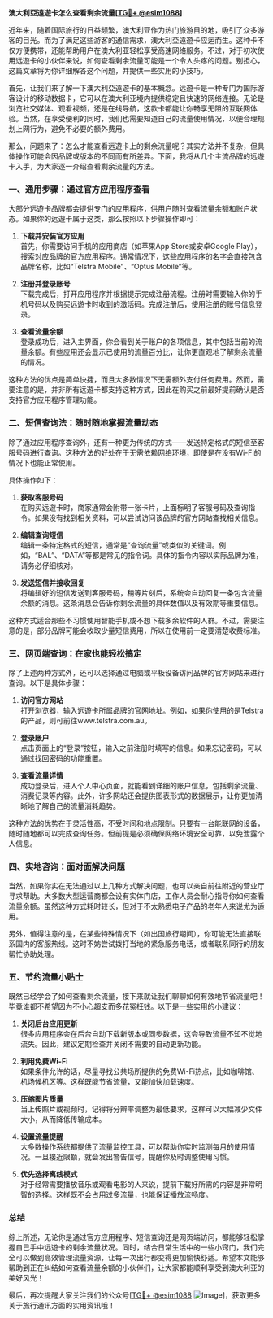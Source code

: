 **澳大利亞遠遊卡怎么查看剩余流量[[TG💪+ @esim1088](https://t.me/s/esim1088)]**

近年来，随着国际旅行的日益频繁，澳大利亚作为热门旅游目的地，吸引了众多游客的目光。而为了满足这些游客的通信需求，澳大利亞遠遊卡应运而生。这种卡不仅方便携带，还能帮助用户在澳大利亚轻松享受高速网络服务。不过，对于初次使用远遊卡的小伙伴来说，如何查看剩余流量可能是一个令人头疼的问题。别担心，这篇文章将为你详细解答这个问题，并提供一些实用的小技巧。

首先，让我们来了解一下澳大利亞遠遊卡的基本概念。远遊卡是一种专门为国际游客设计的移动数据卡，它可以在澳大利亚境内提供稳定且快速的网络连接。无论是浏览社交媒体、观看视频，还是在线导航，这款卡都能让你畅享无阻的互联网体验。当然，在享受便利的同时，我们也需要知道自己的流量使用情况，以便合理规划上网行为，避免不必要的额外费用。

那么，问题来了：怎么才能查看远遊卡上的剩余流量呢？其实方法并不复杂，但具体操作可能会因品牌或版本的不同而有所差异。下面，我将从几个主流品牌的远遊卡入手，为大家逐一介绍查看剩余流量的方法。

### **一、通用步骤：通过官方应用程序查看**

大部分远遊卡品牌都会提供专门的应用程序，供用户随时查看流量余额和账户状态。如果你的远遊卡属于这类，那么按照以下步骤操作即可：

1. **下载并安装官方应用**  
   首先，你需要访问手机的应用商店（如苹果App Store或安卓Google Play），搜索对应品牌的官方应用程序。通常情况下，这些应用程序的名字会直接包含品牌名称，比如“Telstra Mobile”、“Optus Mobile”等。

2. **注册并登录账号**  
   下载完成后，打开应用程序并根据提示完成注册流程。注册时需要输入你的手机号码以及购买远遊卡时收到的激活码。完成注册后，使用注册的账号信息登录。

3. **查看流量余额**  
   登录成功后，进入主界面，你会看到关于账户的各项信息，其中包括当前的流量余额。有些应用还会显示已使用的流量百分比，让你更直观地了解剩余流量的情况。

这种方法的优点是简单快捷，而且大多数情况下无需额外支付任何费用。然而，需要注意的是，并非所有远遊卡都支持这种方式，因此在购买之前最好提前确认是否支持官方应用程序管理功能。

### **二、短信查询法：随时随地掌握流量动态**

除了通过应用程序查询外，还有一种更为传统的方式——发送特定格式的短信至客服号码进行查询。这种方法的好处在于无需依赖网络环境，即使是在没有Wi-Fi的情况下也能正常使用。

具体操作如下：

1. **获取客服号码**  
   在购买远遊卡时，商家通常会附带一张卡片，上面标明了客服号码及查询指令。如果没有找到相关资料，可以尝试访问该品牌的官方网站查找相关信息。

2. **编辑查询短信**  
   编辑一条特定格式的短信，通常是“查询流量”或类似的关键词。例如，“BAL”、“DATA”等都是常见的指令词。具体的指令内容以实际品牌为准，请务必仔细核对。

3. **发送短信并接收回复**  
   将编辑好的短信发送到客服号码，稍等片刻后，系统会自动回复一条包含流量余额的消息。这条消息会告诉你剩余流量的具体数值以及有效期等重要信息。

这种方式适合那些不习惯使用智能手机或不想下载多余软件的人群。不过，需要注意的是，部分品牌可能会收取少量短信费用，所以在使用前一定要清楚收费标准。

### **三、网页端查询：在家也能轻松搞定**

除了上述两种方式外，还可以选择通过电脑或平板设备访问品牌的官方网站来进行查询。以下是具体步骤：

1. **访问官方网站**  
   打开浏览器，输入远遊卡所属品牌的官网地址。例如，如果你使用的是Telstra的产品，则可前往www.telstra.com.au。

2. **登录账户**  
   点击页面上的“登录”按钮，输入之前注册时填写的信息。如果忘记密码，可以通过找回密码的功能重置。

3. **查看流量详情**  
   成功登录后，进入个人中心页面，就能看到详细的账户信息，包括剩余流量、消费记录等内容。此外，许多网站还会提供图表形式的数据展示，让你更加清晰地了解自己的流量消耗趋势。

这种方法的优势在于灵活性高，不受时间和地点限制。只要有一台能联网的设备，随时随地都可以完成查询任务。但前提是必须确保网络环境安全可靠，以免泄露个人信息。

### **四、实地咨询：面对面解决问题**

当然，如果你实在无法通过以上几种方式解决问题，也可以亲自前往附近的营业厅寻求帮助。大多数大型运营商都会设有实体门店，工作人员会耐心指导你如何查看流量余额。虽然这种方式耗时较长，但对于不太熟悉电子产品的老年人来说尤为适用。

另外，值得注意的是，在某些特殊情况下（如出国旅行期间），你可能无法直接联系国内的客服热线。这时不妨尝试拨打当地的紧急服务电话，或者联系同行的朋友帮忙协助处理。

### **五、节约流量小贴士**

既然已经学会了如何查看剩余流量，接下来就让我们聊聊如何有效地节省流量吧！毕竟谁都不希望因为不小心超支而多花冤枉钱。以下是一些实用的小建议：

1. **关闭后台应用更新**  
   很多应用程序会在后台自动下载新版本或同步数据，这会导致流量不知不觉地流失。因此，建议定期检查并关闭不需要的自动更新功能。

2. **利用免费Wi-Fi**  
   如果条件允许的话，尽量寻找公共场所提供的免费Wi-Fi热点，比如咖啡馆、机场候机区等。这样既能节省流量，又能加快加载速度。

3. **压缩图片质量**  
   当上传照片或视频时，记得将分辨率调整为最低要求，这样可以大幅减少文件大小，从而降低传输成本。

4. **设置流量提醒**  
   大多数操作系统都提供了流量监控工具，可以帮助你实时监测每月的使用情况。一旦接近限额，就会发出警告信号，提醒你及时调整使用习惯。

5. **优先选择离线模式**  
   对于经常需要播放音乐或观看电影的人来说，提前下载好所需的内容是非常明智的选择。这样既不会占用过多流量，也能保证播放流畅度。

### **总结**

综上所述，无论你是通过官方应用程序、短信查询还是网页端访问，都能够轻松掌握自己手中远遊卡的剩余流量状况。同时，结合日常生活中的一些小窍门，我们完全可以做到高效管理流量资源，让每一次出行都变得更加愉快舒适。希望本文能够帮助到正在纠结如何查看流量余额的小伙伴们，让大家都能顺利享受到澳大利亚的美好风光！

最后，再次提醒大家关注我们的公众号[[TG💪+ @esim1088](https://t.me/s/esim1088) ![Image](https://i.postimg.cc/4NQfJmqS/Snipaste-2025-05-13-00-14-12.png)]，获取更多关于旅行通讯方面的实用资讯哦！